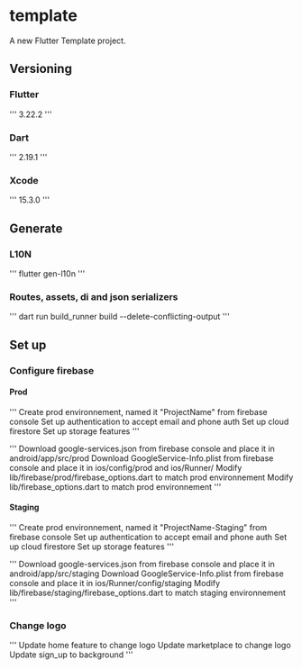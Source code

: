 # template

A new Flutter Template project.

## Versioning

### Flutter
'''
3.22.2
'''

### Dart
'''
2.19.1
'''

### Xcode
'''
15.3.0
'''

## Generate  

### L10N
'''
flutter gen-l10n 
'''

### Routes, assets, di and json serializers  
'''
dart run build_runner build --delete-conflicting-output
'''

## Set up

### Configure firebase

#### Prod
'''
Create prod environnement, named it "ProjectName" from firebase console
Set up authentication to accept email and phone auth
Set up cloud firestore
Set up storage features
'''

'''
Download google-services.json from firebase console and place it in android/app/src/prod
Download GoogleService-Info.plist from firebase console and place it in ios/config/prod and ios/Runner/
Modify lib/firebase/prod/firebase_options.dart to match prod environnement
Modify lib/firebase_options.dart to match prod environnement
'''

#### Staging
'''
Create prod environnement, named it "ProjectName-Staging" from firebase console
Set up authentication to accept email and phone auth
Set up cloud firestore
Set up storage features
'''

'''
Download google-services.json from firebase console and place it in android/app/src/staging
Download GoogleService-Info.plist from firebase console and place it in ios/Runner/config/staging
Modify lib/firebase/staging/firebase_options.dart to match staging environnement
'''

### Change logo
'''
Update home feature to change logo
Update marketplace to change logo
Update sign_up to background
'''

